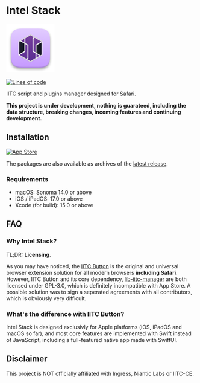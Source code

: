 # Intel Stack

![App Icon](App/Shared/Assets.xcassets/AppIcon.appiconset/macOS_128.png)

[![Lines of code](https://aschey.tech/tokei/github/lucka-me/intel-stack)](# "Repository")

IITC script and plugins manager designed for Safari.

**This project is under development, nothing is guarateed, including the data structure, breaking changes, incoming features and continuing development.**

## Installation

[![App Store](https://tools.applemediaservices.com/api/badges/download-on-the-app-store/black/en-us)](https://apps.apple.com/app/id6467517367 "App Store")

The packages are also available as archives of the [latest release](https://github.com/lucka-me/intel-stack/releases/latest "Latest release").

### Requirements
- macOS: Sonoma 14.0 or above
- iOS / iPadOS: 17.0 or above
- Xcode (for build): 15.0 or above

## FAQ

### Why Intel Stack?

TL;DR: **Licensing**.

As you may have noticed, the [IITC Button](https://github.com/IITC-CE/IITC-Button) is the original and universal browser extension solution for all modern browsers **including Safari**. However, IITC Button and its core dependency, [lib-iitc-manager](https://github.com/IITC-CE/lib-iitc-manager) are both licensed under GPL-3.0, which is definitely incompatible with App Store. A possible solution was to sign a seperated agreements with all contributors, which is obviously very difficult.

### What's the difference with IITC Button?

Intel Stack is designed exclusivly for Apple platforms (iOS, iPadOS and macOS so far), and most core features are implemented with Swift instead of JavaScript, including a full-featured native app made with SwiftUI.

## Disclaimer

This project is NOT officially affiliated with Ingress, Niantic Labs or IITC-CE.